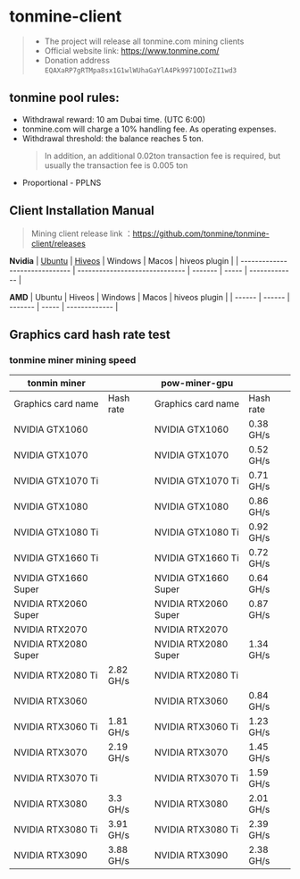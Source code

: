 # tonmine-client
> * The project will release all tonmine.com mining clients
> * Official website link: https://www.tonmine.com/
> * Donation address `EQAXaRP7gRTMpa8sx1G1wlWUhaGaYlA4Pk9971ODIoZI1wd3`


## tonmine pool rules:
* Withdrawal reward: 10 am Dubai time. (UTC 6:00)
* tonmine.com will charge a 10% handling fee. As operating expenses.
* Withdrawal threshold: the balance reaches 5 ton.
     > In addition, an additional 0.02ton transaction fee is required, but usually the transaction fee is 0.005 ton
* Proportional - PPLNS

## Client Installation Manual
> Mining client release link ：https://github.com/tonmine/tonmine-client/releases
> 
**Nvidia**
| [Ubuntu](doc/nvidia_ubuntu.md) | [Hiveos](doc/nvidia_hiveos.md) | Windows | Macos | hiveos plugin |
| ------------------------------ | ------------------------------ | ------- | ----- | ------------- |

**AMD**
| Ubuntu | Hiveos | Windows | Macos | hiveos plugin |
| ------ | ------ | ------- | ----- | ------------- |

## Graphics card hash rate test

### tonmine miner mining speed
| tonmin miner         |           | pow-miner-gpu        |           |
|----------------------|-----------|----------------------|-----------|
| Graphics card name   | Hash rate | Graphics card name   | Hash rate |
| NVIDIA GTX1060       |           | NVIDIA GTX1060       | 0.38 GH/s |
| NVIDIA GTX1070       |           | NVIDIA GTX1070       | 0.52 GH/s |
| NVIDIA GTX1070 Ti    |           | NVIDIA GTX1070 Ti    | 0.71 GH/s |
| NVIDIA GTX1080       |           | NVIDIA GTX1080       | 0.86 GH/s |
| NVIDIA GTX1080 Ti    |           | NVIDIA GTX1080 Ti    | 0.92 GH/s |
| NVIDIA GTX1660 Ti    |           | NVIDIA GTX1660 Ti    | 0.72 GH/s |
| NVIDIA GTX1660 Super |           | NVIDIA GTX1660 Super | 0.64 GH/s |
| NVIDIA RTX2060 Super |           | NVIDIA RTX2060 Super | 0.87 GH/s |
| NVIDIA RTX2070       |           | NVIDIA RTX2070       |           |
| NVIDIA RTX2080 Super |           | NVIDIA RTX2080 Super | 1.34 GH/s |
| NVIDIA RTX2080 Ti    | 2.82 GH/s | NVIDIA RTX2080 Ti    |           |
| NVIDIA RTX3060       |           | NVIDIA RTX3060       | 0.84 GH/s |
| NVIDIA RTX3060 Ti    | 1.81 GH/s | NVIDIA RTX3060 Ti    | 1.23 GH/s |
| NVIDIA RTX3070       | 2.19 GH/s | NVIDIA RTX3070       | 1.45 GH/s |
| NVIDIA RTX3070 Ti    |           | NVIDIA RTX3070 Ti    | 1.59 GH/s |
| NVIDIA RTX3080       | 3.3 GH/s  | NVIDIA RTX3080       | 2.01 GH/s |
| NVIDIA RTX3080 Ti    | 3.91 GH/s | NVIDIA RTX3080 Ti    | 2.39 GH/s |
| NVIDIA RTX3090       | 3.88 GH/s | NVIDIA RTX3090       | 2.38 GH/s |

### 